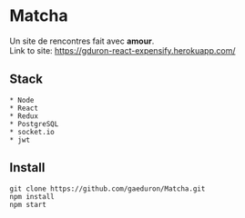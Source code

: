# Matcha

Un site de rencontres fait avec __amour__.  
Link to site: https://gduron-react-expensify.herokuapp.com/

## Stack
	* Node
	* React
	* Redux
	* PostgreSQL
	* socket.io
	* jwt

## Install
`git clone https://github.com/gaeduron/Matcha.git`  
`npm install`  
`npm start`
